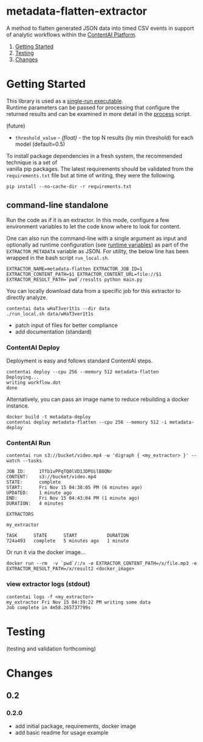 # metadata-flatten-extractor

A method to flatten generated JSON data into timed CSV events in support of analytic 
workflows within the [ContentAI Platform](https://www.contentai.io).

1. [Getting Started](#getting-started)
2. [Testing](#testing)
3. [Changes](#changes)

# Getting Started

This library is used as a [single-run executable](#contentai-standalone).  
Runtime parameters can be passed
for processing that configure the returned results and can be examined in more detail 
in the [process](process.py) script.

(future)
* `threshold_value` - *(float)* - the top N results (by min threshold) for each model  (default=0.5)

To install package dependencies in a fresh system, the recommended technique is a set of  
vanilla pip packages.  The latest requirements should be validated from the `requirements.txt` file
but at time of writing, they were the following.

```shell 
pip install --no-cache-dir -r requirements.txt 
```

## command-line standalone

Run the code as if it is an extractor.  In this mode, configure a few environment variables
to let the code know where to look for content.

One can also run the command-line with a single argument as input and optionally ad runtime
configuration (see [runtime variables](#getting-started)) as part 
of the `EXTRACTOR_METADATA` variable as JSON.   For utility, the below line has been wrapped
in the bash script `run_local.sh`.

```shell
EXTRACTOR_NAME=metadata-flatten EXTRACTOR_JOB_ID=1 EXTRACTOR_CONTENT_PATH=$1 EXTRACTOR_CONTENT_URL=file://$1 EXTRACTOR_RESULT_PATH=`pwd`/results python main.py
```

You can locally download data from a specific job for this extractor to directly analyze.

```shell
contentai data wHaT3ver1t1s --dir data
./run_local.sh data/wHaT3ver1t1s
```


- patch input of files for better compliance
- add documentation (standard)


### ContentAI Deploy 

Deployment is easy and follows standard ContentAI steps.

```shell
contentai deploy --cpu 256 --memory 512 metadata-flatten
Deploying...
writing workflow.dot
done
```

Alternatively, you can pass an image name to reduce rebuilding a docker instance.

```shell
docker build -t metadata-deploy
contentai deploy metadata-flatten --cpu 256 --memory 512 -i metadata-deploy
```

### ContentAI Run


```shell
contentai run s3://bucket/video.mp4 -w 'digraph { <my_extractor> }' --watch --tasks

JOB ID:     1Tfb1vPPqTQ0lVD1JDPUilB8QNr
CONTENT:    s3://bucket/video.mp4
STATE:      complete
START:      Fri Nov 15 04:38:05 PM (6 minutes ago)
UPDATED:    1 minute ago
END:        Fri Nov 15 04:43:04 PM (1 minute ago)
DURATION:   4 minutes 

EXTRACTORS

my_extractor

TASK      STATE      START           DURATION
724a493   complete   5 minutes ago   1 minute 
```


Or run it via the docker image...
```
docker run --rm  -v `pwd`/:/x -e EXTRACTOR_CONTENT_PATH=/x/file.mp3 -e EXTRACTOR_RESULT_PATH=/x/result2 <docker_image>
```

### view extractor logs (stdout)

```shell
contentai logs -f <my_extractor>
my_extractor Fri Nov 15 04:39:22 PM writing some data
Job complete in 4m58.265737799s
```

# Testing

(testing and validation forthcoming)

# Changes

## 0.2

### 0.2.0
* add initial package, requirements, docker image
* add basic readme for usage example
